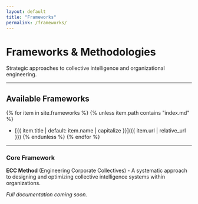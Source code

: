 ```yaml
---
layout: default
title: "Frameworks"
permalink: /frameworks/
---
```


# Frameworks & Methodologies

Strategic approaches to collective intelligence and organizational engineering.

---

## Available Frameworks

{% for item in site.frameworks %}
  {% unless item.path contains "index.md" %}
- [{{ item.title | default: item.name | capitalize }}]({{ item.url | relative_url }})
  {% endunless %}
{% endfor %}

---

### Core Framework

**ECC Method** (Engineering Corporate Collectives) - A systematic approach to designing and optimizing collective intelligence systems within organizations.

*Full documentation coming soon.*
